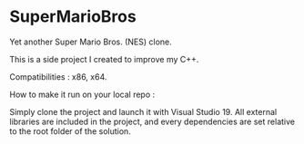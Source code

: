 # SuperMarioBros
Yet another Super Mario Bros. (NES) clone.

This is a side project I created to improve my C++.

Compatibilities : x86, x64.

How to make it run on your local repo :

Simply clone the project and launch it with Visual Studio 19. All external libraries are included in the project, and every dependencies are set relative to the root folder of the solution.
